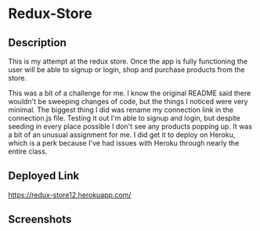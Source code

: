 # Redux-Store

## Description

This is my attempt at the redux store. Once the app is fully functioning the user will be able to signup or login, shop and purchase products from the store.

This was a bit of a challenge for me. I know the original README said there wouldn't be sweeping changes of code, but the things I noticed were very minimal. The biggest thing I did was rename my connection link in the connection.js file. Testing it out I'm able to signup and login, but despite seeding in every place possible I don't see any products popping up. It was a bit of an unusual assignment for me. I did get it to deploy on Heroku, which is a perk because I've had issues with Heroku through nearly the entire class.

## Deployed Link

https://redux-store12.herokuapp.com/

## Screenshots

